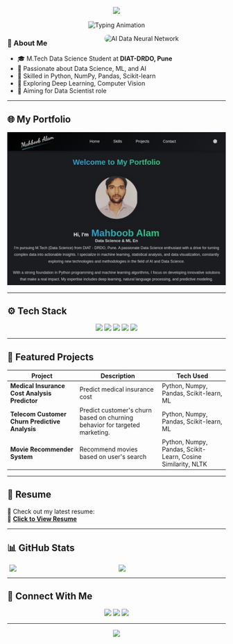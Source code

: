 <!-- 🌊 Waving Header -->
<p align="center">
  <img src="https://capsule-render.vercel.app/api?type=waving&color=0E76A8&height=230&section=header&text=Hi%20👋%20I'm%20Mahboob%20Alam!&fontSize=40&fontColor=ffffff&fontAlignY=40&desc=M.Tech%20Data%20Science%20Student%20%7C%20AI%20Enthusiast%7C%20ML%20Enthusiast&descAlignY=60&descAlign=50" />
</p>

<!-- 🖋️ Typing Animation to Blend with Header -->
<p align="center">
  <img src="https://readme-typing-svg.herokuapp.com?font=Fira+Code&weight=500&size=22&pause=1000&color=ffffff&center=true&vCenter=true&width=750&lines=AI+Explorer+|+ML+Craftsman+|+Turning+Data+into+Decisions" alt="Typing Animation" />
</p>


<p>
  <img align="right" src="https://media.giphy.com/media/cNZqrH5IzOG0xrlWks/giphy.gif" width="280" style="border-radius: 10px;" alt="AI Data Neural Network" />
</p>




### 👋 About Me

- 🎓 M.Tech Data Science Student at **DIAT-DRDO, Pune**
- 🧠 Passionate about Data Science, ML, and AI
- 🐍 Skilled in Python, NumPy, Pandas, Scikit-learn
- 🔬 Exploring Deep Learning, Computer Vision 
- 🎯 Aiming for Data Scientist role

---

## 🌐 My Portfolio

<p align="center">
  <a href="https://mahboob-alam-portfolio.netlify.app" target="_blank">
    <img src="https://github.com/MahboobAlam0/mahboobalam0/blob/main/mahboob_alam_portfolio.jpg" alt="My Portfolio" width="600" />
  </a>
</p>

---

## ⚙️ Tech Stack

<p align="center">
  <img src="https://img.shields.io/badge/Python-3670A0?style=for-the-badge&logo=python&logoColor=white"/>
  <img src="https://img.shields.io/badge/Numpy-013243?style=for-the-badge&logo=numpy&logoColor=white"/>
  <img src="https://img.shields.io/badge/Pandas-150458?style=for-the-badge&logo=pandas&logoColor=white"/>
  <img src="https://img.shields.io/badge/Scikit--Learn-F7931E?style=for-the-badge&logo=scikit-learn&logoColor=white"/>
  <img src="https://img.shields.io/badge/Jupyter-F37626?style=for-the-badge&logo=jupyter&logoColor=white"/>
</p>

---

## 🚀 Featured Projects

| Project | Description | Tech Used |
|--------|-------------|-----------|
| **Medical Insurance Cost Analysis Predictor** | Predict medical insurance cost  | Python, Numpy, Pandas, Scikit-learn, ML |
| **Telecom Customer Churn Predictive Analysis** | Predict customer's churn based on churning behavior for targeted marketing. | Python, Numpy, Pandas, Scikit-learn, ML |
| **Movie Recommender System** | Recommend movies based on user's search | Python, Numpy, Pandas, Scikit-Learn, Cosine Similarity, NLTK |

---

## 📄 Resume

📌 Check out my latest resume:  
📎 [**Click to View Resume**](https://drive.google.com/file/d/1hGRGsyG-ti9ewg3G4wiaj9IxH8d9eqqg/view?usp=sharing)

---

## 📊 GitHub Stats

<p align="center" style="display: flex; justify-content: center; gap: 10px; flex-wrap: wrap;">
  <img src="https://github-readme-stats.vercel.app/api?username=MahboobAlam0&show_icons=true&theme=tokyonight" width="48%" />
  <img src="https://github-readme-stats.vercel.app/api/top-langs/?username=MahboobAlam0&layout=compact&theme=tokyonight" width="48%" />
</p>



---

## 🔗 Connect With Me

<p align="center">
  <a href="https://www.linkedin.com/in/mahboobalam786"><img src="https://img.shields.io/badge/LinkedIn-0A66C2?style=for-the-badge&logo=linkedin&logoColor=white" /></a>
  <a href="https://www.kaggle.com/armahboobalam"><img src="https://img.shields.io/badge/Kaggle-20BEFF?style=for-the-badge&logo=kaggle&logoColor=white" /></a>
  <a href="mailto:mahboobalam7131@gmail.com"><img src="https://img.shields.io/badge/Gmail-D14836?style=for-the-badge&logo=gmail&logoColor=white" /></a>
</p>

---

<!-- 🔚 Footer Wave -->
<p align="center">
  <img src="https://capsule-render.vercel.app/api?type=waving&color=0E76A8&height=100&section=footer" />
</p>
